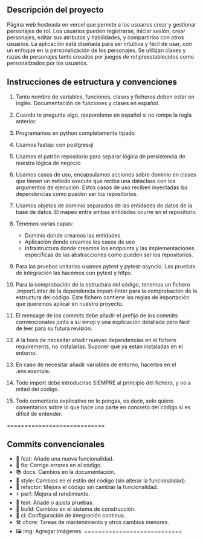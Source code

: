 ## Descripción del proyecto

Página web hosteada en vercel que permite a los usuarios crear y gestionar personajes de rol. Los usuarios pueden registrarse, iniciar sesión, crear personajes, editar sus atributos y habilidades, y compartirlos con otros usuarios. La aplicación está diseñada para ser intuitiva y fácil de usar, con un enfoque en la personalización de los personajes.
Se utilizan clases y razas de personajes tanto creados por juegos de rol preestablecidos como personalizados por los usuarios.

## Instrucciones de estructura y convenciones

1. Tanto nombre de variables, funciones, clases y ficheros deben estar en inglés. Documentación de funciones y clases en español.

2. Cuando te pregunte algo, respondeme en español si no rompe la regla anterior.

3. Programamos en python completamente tipado

4. Usamos fastapi con postgresql

5. Usamos el patrón repositorio para separar lógica de persistencia de nuestra lógica de negocio

6. Usamos casos de uso, encapsulamos acciones sobre dominio en clases que tienen un método execute que recibe una dataclass con los argumentos de ejecución. Estos casos de uso reciben inyectadas las dependencias como pueden ser los repositorios.

7. Usamos objetos de dominio separados de las entidades de datos de la base de datos. El mapeo entre ambas entidades ocurre en el repositorio.

8. Tenemos varias capas:
    - Dominio donde creamos las entidades
    - Aplicación donde creamos los casos de uso
    - Infrastructura donde creamos los endpoints y las implementaciones específicas de las abstracciones como pueden ser los repositorios.

9. Para las pruebas unitarias usamos pytest y pytest-asyncio. Las pruebas de integración las hacemos con pytest y httpx.

10. Para la comprobación de la estructura del código, tenemos un fichero .importLinter de la dependencia import-linter para la comprobación de la estructura del código. Este fichero contiene las reglas de importación que queremos aplicar en nuestro proyecto.

11. El mensage de los commits debe añadir el prefijo de los commits convencionales junto a su emoji y una explicación detallada pero fácil de leer para su futura revisión.

12. A la hora de necesitar añadir nuevas dependencias en el fichero requirements, no instalarlas. Suponer que ya están instaladas en el entorno.

13. En caso de necesitar añadir variables de entorno, hacerlos en el .env.example.

14. Todo import debe introducirse SIEMPRE al principio del fichero, y no a mitad del código.

15. Todo comentario explicativo no lo pongas, es decir, solo quiero comentarios sobre lo que hace una parte en concreto del código si es difícil de entender.

============================
## Commits convencionales
- 🔧 feat: Añade una nueva funcionalidad.
- 🐛 fix: Corrige errores en el código.
- 📚 docs: Cambios en la documentación.
- 🎨 style: Cambios en el estilo del código (sin alterar la funcionalidad).
- 🔄 refactor: Mejora el código sin cambiar la funcionalidad.
- ⚡ perf: Mejora el rendimiento.
- 🧪 test: Añade o ajusta pruebas.
- 🔧 build: Cambios en el sistema de construcción.
- 🔗 ci: Configuración de integración continua.
- 🛠️ chore: Tareas de mantenimiento y otros cambios menores.
- 🖼️ img: Agregar imágenes.
============================